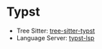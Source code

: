 # Typst

- Tree Sitter: [tree-sitter-typst](https://github.com/uben0/tree-sitter-typst/)
- Language Server: [typst-lsp](https://github.com/nvarner/typst-lsp)
